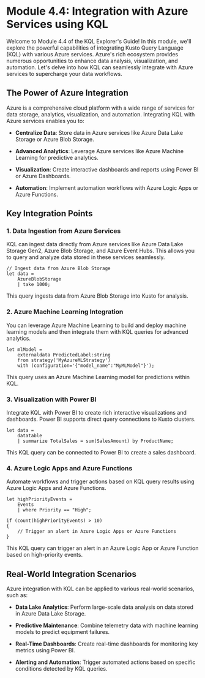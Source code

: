 # Module 4.4: Integration with Azure Services using KQL

Welcome to Module 4.4 of the KQL Explorer's Guide! In this module, we'll explore the powerful capabilities of integrating Kusto Query Language (KQL) with various Azure services. Azure's rich ecosystem provides numerous opportunities to enhance data analysis, visualization, and automation. Let's delve into how KQL can seamlessly integrate with Azure services to supercharge your data workflows.

## The Power of Azure Integration

Azure is a comprehensive cloud platform with a wide range of services for data storage, analytics, visualization, and automation. Integrating KQL with Azure services enables you to:

- **Centralize Data**: Store data in Azure services like Azure Data Lake Storage or Azure Blob Storage.

- **Advanced Analytics**: Leverage Azure services like Azure Machine Learning for predictive analytics.

- **Visualization**: Create interactive dashboards and reports using Power BI or Azure Dashboards.

- **Automation**: Implement automation workflows with Azure Logic Apps or Azure Functions.

## Key Integration Points

### **1. Data Ingestion from Azure Services**

KQL can ingest data directly from Azure services like Azure Data Lake Storage Gen2, Azure Blob Storage, and Azure Event Hubs. This allows you to query and analyze data stored in these services seamlessly.

```kql
// Ingest data from Azure Blob Storage
let data = 
    AzureBlobStorage
    | take 1000;
```

This query ingests data from Azure Blob Storage into Kusto for analysis.

### **2. Azure Machine Learning Integration**

You can leverage Azure Machine Learning to build and deploy machine learning models and then integrate them with KQL queries for advanced analytics.

```kql
let mlModel = 
    externaldata PredictedLabel:string
    from strategy('MyAzureMLStrategy')
    with (configuration='{"model_name":"MyMLModel"}');
```

This query uses an Azure Machine Learning model for predictions within KQL.

### **3. Visualization with Power BI**

Integrate KQL with Power BI to create rich interactive visualizations and dashboards. Power BI supports direct query connections to Kusto clusters.

```kql
let data = 
    datatable
    | summarize TotalSales = sum(SalesAmount) by ProductName;
```

This KQL query can be connected to Power BI to create a sales dashboard.

### **4. Azure Logic Apps and Azure Functions**

Automate workflows and trigger actions based on KQL query results using Azure Logic Apps and Azure Functions.

```kql
let highPriorityEvents = 
    Events
    | where Priority == "High";
    
if (count(highPriorityEvents) > 10)
{
    // Trigger an alert in Azure Logic Apps or Azure Functions
}
```

This KQL query can trigger an alert in an Azure Logic App or Azure Function based on high-priority events.

## Real-World Integration Scenarios

Azure integration with KQL can be applied to various real-world scenarios, such as:

- **Data Lake Analytics**: Perform large-scale data analysis on data stored in Azure Data Lake Storage.

- **Predictive Maintenance**: Combine telemetry data with machine learning models to predict equipment failures.

- **Real-Time Dashboards**: Create real-time dashboards for monitoring key metrics using Power BI.

- **Alerting and Automation**: Trigger automated actions based on specific conditions detected by KQL queries.
